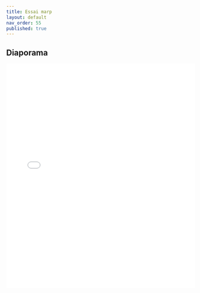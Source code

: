```yaml
---
title: Essai marp
layout: default
nav_order: 55
published: true
---
```

## Diaporama
<iframe src="../../assets/diapos/essaimarp.html" width="100%" height="600px" frameborder="0"></iframe>
